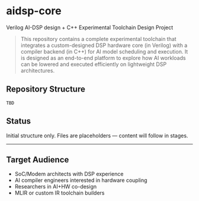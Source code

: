 # aidsp-core
Verilog AI-DSP design + C++ Experimental Toolchain Design Project

> This repository contains a complete experimental toolchain that integrates a custom-designed DSP hardware core (in Verilog) with a compiler backend (in C++) for AI model scheduling and execution. It is designed as an end-to-end platform to explore how AI workloads can be lowered and executed efficiently on lightweight DSP architectures.

## Repository Structure

```
TBD
```

## Status
Initial structure only. Files are placeholders — content will follow in stages.

---

## Target Audience
- SoC/Modem architects with DSP experience
- AI compiler engineers interested in hardware coupling
- Researchers in AI+HW co-design
- MLIR or custom IR toolchain builders
